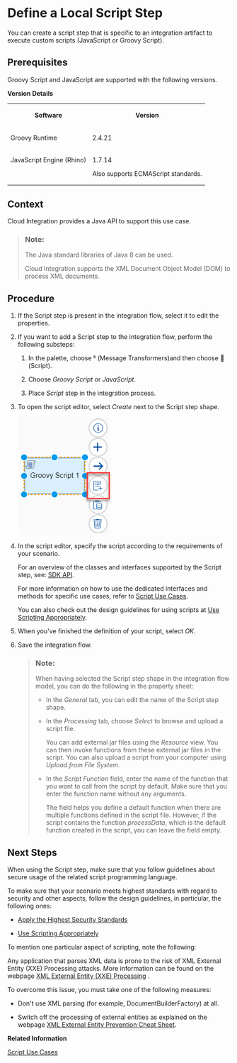 <!-- loio03b32eb2c5c249f0a59bcd27c44d1e4e -->

<link rel="stylesheet" type="text/css" href="../css/sap-icons.css"/>

# Define a Local Script Step

You can create a script step that is specific to an integration artifact to execute custom scripts \(JavaScript or Groovy Script\).



<a name="loio03b32eb2c5c249f0a59bcd27c44d1e4e__prereq_ulb_qjf_2jb"/>

## Prerequisites

Groovy Script and JavaScript are supported with the following versions.

**Version Details**


<table>
<tr>
<th valign="top">

Software

</th>
<th valign="top">

Version

</th>
</tr>
<tr>
<td valign="top">

Groovy Runtime

</td>
<td valign="top">

2.4.21

</td>
</tr>
<tr>
<td valign="top">

JavaScript Engine \(Rhino\)

</td>
<td valign="top">

1.7.14

Also supports ECMAScript standards.

</td>
</tr>
</table>



## Context

Cloud Integration provides a Java API to support this use case.

> ### Note:  
> The Java standard libraries of Java 8 can be used.
> 
> Cloud Integration supports the XML Document Object Model \(DOM\) to process XML documents.



## Procedure

1.  If the Script step is present in the integration flow, select it to edit the properties.

2.  If you want to add a Script step to the integration flow, perform the following substeps:

    1.  In the palette, choose <span class="SAP-icons-V5"></span> \(Message Transformers\)and then choose <span class="SAP-icons-V5"></span> \(Script\).

    2.  Choose *Groovy Script* or *JavaScript*.

    3.  Place *Script* step in the integration process.


3.  To open the script editor, select *Create* next to the Script step shape.

    ![](images/Script_Step_Create_dd8d09c.png)

4.  In the script editor, specify the script according to the requirements of your scenario.

    For an overview of the classes and interfaces supported by the Script step, see: [SDK API](sdk-api-c5c7933.md).

    For more information on how to use the dedicated interfaces and methods for specific use cases, refer to [Script Use Cases](script-use-cases-148851b.md).

    You can also check out the design guidelines for using scripts at [Use Scripting Appropriately](use-scripting-appropriately-d4dc13c.md).

5.  When you've finished the definition of your script, select *OK*.

6.  Save the integration flow.

    > ### Note:  
    > When having selected the Script step shape in the integration flow model, you can do the following in the property sheet:
    > 
    > -   In the *General* tab, you can edit the name of the Script step shape.
    > 
    > -   In the *Processing* tab, choose *Select* to browse and upload a script file.
    > 
    >     You can add external jar files using the *Resource* view. You can then invoke functions from these external jar files in the script. You can also upload a script from your computer using *Upload from File System*.
    > 
    > -   In the *Script Function* field, enter the name of the function that you want to call from the script by default. Make sure that you enter the function name without any arguments.
    > 
    >     The field helps you define a default function when there are multiple functions defined in the script file. However, if the script contains the function *processData*, which is the default function created in the script, you can leave the field empty.




<a name="loio03b32eb2c5c249f0a59bcd27c44d1e4e__postreq_drj_gs4_p4b"/>

## Next Steps

When using the Script step, make sure that you follow guidelines about secure usage of the related script programming language.

To make sure that your scenario meets highest standards with regard to security and other aspects, follow the design guidelines, in particular, the following ones:

-   [Apply the Highest Security Standards](apply-the-highest-security-standards-201fd43.md)

-   [Use Scripting Appropriately](use-scripting-appropriately-d4dc13c.md)


To mention one particular aspect of scripting, note the following:

Any application that parses XML data is prone to the risk of XML External Entity \(XXE\) Processing attacks. More information can be found on the webpage [XML External Entity \(XXE\) Processing](https://owasp.org/www-community/vulnerabilities/XML_External_Entity_(XXE)_Processing) .

To overcome this issue, you must take one of the following measures:

-   Don't use XML parsing \(for example, DocumentBuilderFactory\) at all.

-   Switch off the processing of external entities as explained on the webpage [XML External Entity Prevention Cheat Sheet](https://cheatsheetseries.owasp.org/cheatsheets/XML_External_Entity_Prevention_Cheat_Sheet.html).


**Related Information**  


[Script Use Cases](script-use-cases-148851b.md "")

